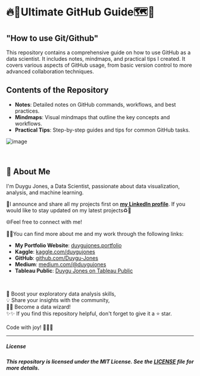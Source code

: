 # 🔥🎯Ultimate GitHub Guide🗺️📌
## "How to use Git/Github"

This repository contains a comprehensive guide on how to use GitHub as a data scientist. It includes notes, mindmaps, and practical tips I created.
It covers various aspects of GitHub usage, from basic version control to more advanced collaboration techniques.

## Contents of the Repository

- **Notes**: Detailed notes on GitHub commands, workflows, and best practices.
- **Mindmaps**: Visual mindmaps that outline the key concepts and workflows.
- **Practical Tips**: Step-by-step guides and tips for common GitHub tasks.



![image](https://github.com/Duygu-Jones/GitHub_Guide_byDuyguJ/assets/141514497/e4d40921-03f8-4b1a-98df-719879300fca)


<br>

## 🌱 About Me 

I'm Duygu Jones, a Data Scientist, passionate about data visualization, analysis, and machine learning. 


📢I announce and share all my projects first on [**my LinkedIn profile**](https://www.linkedin.com/in/duygujones/). If you would like to stay updated on my latest projects♻️💫 

🌐Feel free to connect with me!


🚀🎯You can find more about me and my work through the following links:

- **My Portfolio Website**: [duygujones.portfolio](https://duygujones.vercel.app/)
- **Kaggle**: [kaggle.com/duygujones](https://www.kaggle.com/duygujones)
- **GitHub**: [github.com/Duygu-Jones](https://github.com/Duygu-Jones)
- **Medium**: [medium.com/@duygujones](https://medium.com/@duygujones)
- **Tableau Public**: [Duygu Jones on Tableau Public](https://public.tableau.com/app/profile/duygu.jones/vizzes)

<br>

🎯 Boost your exploratory data analysis skills,<br>
💡 Share your insights with the community,<br>
👩‍💻 Become a data wizard!<br>
✨✨ If you find this repository helpful, don't forget to give it a ⭐ star.<br>

Code with joy! 👩‍💻✨

---


##### License

##### This repository is licensed under the MIT License. See the [LICENSE](LICENSE) file for more details.
